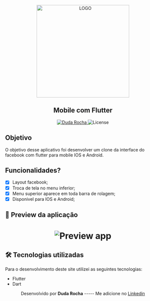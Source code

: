 <p align="center"><img style="width: 300px;" alt="LOGO" src="https://logodownload.org/wp-content/uploads/2014/09/facebook-logo-15.png"></p>
<h2 align="center">Mobile com Flutter</h2>

<p align="center">
   <a href="https://www.linkedin.com/in/duda-rocha-809461162/">
      <img alt="Duda Rocha" src="https://img.shields.io/badge/-Duda Rocha-1360e0?style=flat&logo=Linkedin&logoColor=white" />
   </a>  
  <img alt="License" src="https://img.shields.io/badge/license-MIT-1360e0">
</p>

## Objetivo

O objetivo desse aplicativo foi desenvolver um clone da interface do facebook com flutter para mobile IOS e Android.

## Funcionalidades?

- [x] Layout facebook;
- [x] Troca de tela no menu inferior;
- [x] Menu superior aparece em toda barra de rolagem;
- [x] Disponivel para IOS e Android;

## 📱 Preview da aplicação

<h1 align="center">
   <img src="https://github.com/RDudaRocha/facebook_mobile_flutter/blob/main/imgem/testefacemob.gif" alt="Preview app"/>
</h1>

## 🛠 Tecnologias utilizadas

Para o desenvolvimento deste site utilizei as seguintes tecnologias:

- Flutter
- Dart

<p align= center>
Desenvolvido por <strong>Duda Rocha</strong>   -----   Me adicione no <a href="https://www.linkedin.com/in/duda-rocha-809461162/"target="_blank">Linkedin</a>
</p>

